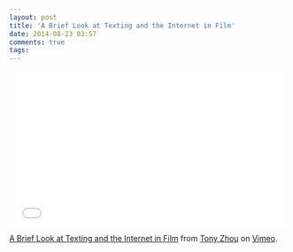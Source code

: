 ```yaml
---
layout: post
title: 'A Brief Look at Texting and the Internet in Film'
date: 2014-08-23 03:57
comments: true
tags: 
---
```

<iframe src="//player.vimeo.com/video/103554797?color=f0a400" width="500" height="281" frameborder="0" webkitallowfullscreen mozallowfullscreen allowfullscreen></iframe> <p><a href="http://vimeo.com/103554797">A Brief Look at Texting and the Internet in Film</a> from <a href="http://vimeo.com/tonyzhou">Tony Zhou</a> on <a href="https://vimeo.com">Vimeo</a>.</p>